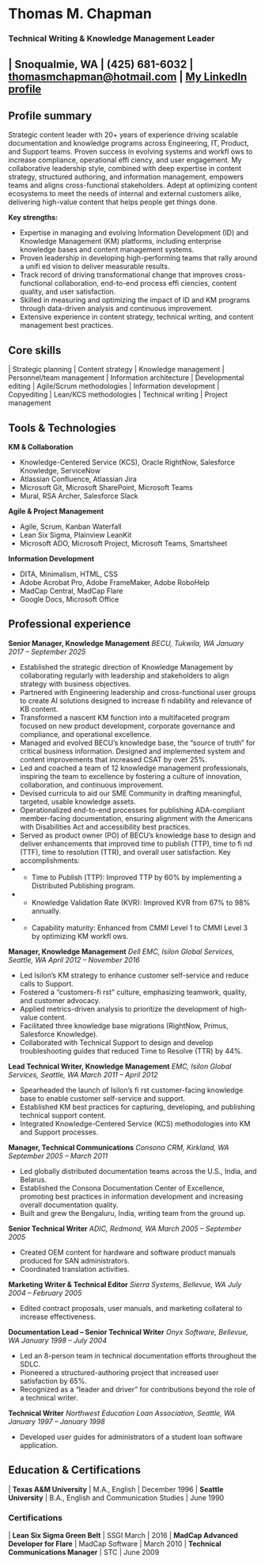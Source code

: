 # Thomas M. Chapman
### Technical Writing & Knowledge Management Leader
| Snoqualmie, WA | (425) 681-6032 | [thomasmchapman@hotmail.com](thomasmchapman@hotmail.com)  | [My LinkedIn profile](https://www.linkedin.com/in/thomasmchapman)
---

## Profile summary
Strategic content leader with 20+ years of experience driving scalable documentation and knowledge programs across Engineering, IT, Product, and Support teams. Proven success in evolving systems and workfl ows to increase compliance, operational effi ciency, and user engagement. 
My collaborative leadership style, combined with deep expertise in content strategy, structured authoring, and information management, empowers teams and aligns cross-functional stakeholders. Adept at optimizing content ecosystems to meet the needs of internal and external customers alike, delivering high-value content that helps people get things done.

**Key strengths:**
- Expertise in managing and evolving Information Development (ID) and Knowledge Management (KM) platforms, including enterprise knowledge bases and content management systems.
- Proven leadership in developing high-performing teams that rally around a unifi ed vision to deliver measurable results.
- Track record of driving transformational change that improves cross-functional collaboration, end-to-end process effi ciencies, content quality, and user satisfaction.
- Skilled in measuring and optimizing the impact of ID and KM programs through data-driven analysis and continuous improvement.
- Extensive experience in content strategy, technical writing, and content management best practices.

## Core skills
| Strategic planning          | Content strategy    | Knowledge management
| Personnel/team management   | Information architecture  | Developmental editing
| Agile/Scrum methodologies  | Information development  | Copyediting
| Lean/KCS methodologies | Technical writing  | Project management

## Tools & Technologies
**KM & Collaboration**
- Knowledge-Centered Service (KCS), Oracle RightNow, Salesforce Knowledge, ServiceNow
- Atlassian Confluence, Atlassian Jira
- Microsoft Git, Microsoft SharePoint, Microsoft Teams
- Mural, RSA Archer, Salesforce Slack

**Agile & Project Management**
- Agile, Scrum, Kanban Waterfall
- Lean Six Sigma, Plainview LeanKit
- Microsoft ADO, Microsoft Project, Microsoft Teams, Smartsheet

**Information Development**
- DITA, Minimalism, HTML, CSS
- Adobe Acrobat Pro, Adobe FrameMaker, Adobe RoboHelp
- MadCap Central, MadCap Flare
- Google Docs, Microsoft Office

## Professional experience
**Senior Manager, Knowledge Management**
*BECU, Tukwila, WA* 
*January 2017 – September 2025*

- Established the strategic direction of Knowledge Management by collaborating regularly with leadership and stakeholders to align strategy with business objectives.
- Partnered with Engineering leadership and cross-functional user groups to create AI solutions designed to increase fi ndability and relevance of KB content.
- Transformed a nascent KM function into a multifaceted program focused on new product development, corporate governance and compliance, and operational excellence.
- Managed and evolved BECU’s knowledge base, the “source of truth” for critical business information. Designed and implemented system and content improvements that increased CSAT by over 25%.
- Led and coached a team of 12 knowledge management professionals, inspiring the team to excellence by fostering a culture of innovation, collaboration, and continuous improvement.
- Devised curricula to aid our SME Community in drafting meaningful, targeted, usable knowledge assets.
- Operationalized end-to-end processes for publishing ADA-compliant member-facing documentation, ensuring alignment with the Americans with Disabilities Act and accessibility best practices.
- Served as product owner (PO) of BECU’s knowledge base to design and deliver enhancements that improved time to publish (TTP), time to fi nd (TTF), time to resolution (TTR), and overall user satisfaction. Key accomplishments:
- - Time to Publish (TTP): Improved TTP by 60% by implementing a Distributed Publishing program.
- - Knowledge Validation Rate (KVR): Improved KVR from 67% to 98% annually.
- - Capability maturity: Enhanced from CMMI Level 1 to CMMI Level 3 by optimizing KM workfl ows.

**Manager, Knowledge Management**
*Dell EMC, Isilon Global Services, Seattle, WA* 
*April 2012 – November 2016*

- Led Isilon’s KM strategy to enhance customer self-service and reduce calls to Support.
- Fostered a “customers-fi rst” culture, emphasizing teamwork, quality, and customer advocacy.
- Applied metrics-driven analysis to prioritize the development of high-value content.
- Facilitated three knowledge base migrations (RightNow, Primus, Salesforce Knowledge).
- Collaborated with Technical Support to design and develop troubleshooting guides that reduced Time to Resolve (TTR) by 44%.

**Lead Technical Writer, Knowledge Management**
*EMC, Isilon Global Services, Seattle, WA* 
*March 2011 – April 2012*

- Spearheaded the launch of Isilon’s fi rst customer-facing knowledge base to enable customer self-service and support.
- Established KM best practices for capturing, developing, and publishing technical support content.
- Integrated Knowledge-Centered Service (KCS) methodologies into KM and Support processes.

**Manager, Technical Communications**
*Consona CRM, Kirkland, WA* 
*September 2005 – March 2011*

- Led globally distributed documentation teams across the U.S., India, and Belarus.
- Established the Consona Documentation Center of Excellence, promoting best practices in information development and increasing overall documentation quality.
- Built and grew the Bengaluru, India, writing team from the ground up.

**Senior Technical Writer**
*ADIC, Redmond, WA* 
*March 2005 – September 2005*

- Created OEM content for hardware and software product manuals produced for SAN administrators.
- Coordinated translation activities.

**Marketing Writer & Technical Editor**
*Sierra Systems, Bellevue, WA* 
*July 2004 – February 2005*

- Edited contract proposals, user manuals, and marketing collateral to increase effectiveness.

**Documentation Lead – Senior Technical Writer**
*Onyx Software, Bellevue, WA* 
*January 1998 – July 2004*

- Led an 8-person team in technical documentation efforts throughout the SDLC.
- Pioneered a structured-authoring project that increased user satisfaction by 65%.
- Recognized as a “leader and driver” for contributions beyond the role of a technical writer.

**Technical Writer**
*Northwest Education Loan Association, Seattle, WA* 
*January 1997 – January 1998*

- Developed user guides for administrators of a student loan software application.

## Education & Certifications
| **Texas A&M University** | M.A., English | December 1996
| **Seattle University** |  B.A., English and Communication Studies | June 1990

### Certifications
| **Lean Six Sigma Green Belt** |  SSGI March  | 2016
| **MadCap Advanced Developer for Flare**  | MadCap Software |  March 2010
| **Technical Communications Manager** |  STC  | June 2009






















